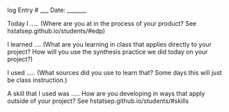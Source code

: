 log Entry # ___						     Date: _______


Today I ….. (Where are you at in the process of your product? See hstatsep.github.io/students/#edp)

I learned ….  (What are you learning in class that applies directly to your project? How will you use the synthesis practice we did today on your project?)

I used ….. (What sources did you use to learn that? Some days this will just be class instruction.)

A skill that I used was ….. How are you developing in ways that apply outside of your project? See hstatsep.github.io/students/#skills
